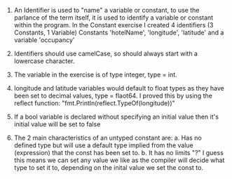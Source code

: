 1. An Identifier is used to "name" a variable or constant, to use the parlance of the term itself, it is used to identify a variable or constant within the program. 
In the Constant exercise I created 4 identifiers (3 Constants, 1 Variable)
Constants 'hotelName', 'longitude', 'latitude' and a variable 'occupancy'

2. Identifiers should use camelCase, so should always start with a lowercase character.

3. The variable in the exercise is of type integer, type = int.

4. longitude and latitude variables would default to float types as they have been set to decimal values, type = flaot64.
I proved this by using the reflect function: "fmt.Println(reflect.TypeOf(longitude))"

5. If a bool variable is declared without specifying an initial value then it's initial value will be set to false

6. The 2 main characteristics of an untyped constant are:
a.  Has no defined type but will use a default type implied from the value (expression) that the const has been set to.
b.  It has no limits "?" I guess this means we can set any value we like as the compiler will decide what type to set it to, depending on the inital value we set the const to.